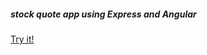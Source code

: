##### stock quote app using Express and Angular

[Try it!](https://rawgit.com/jeffbell9/Stock-It-To-Me/master/public/index.html)